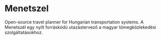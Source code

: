 # Menetszel
Open-source travel planner for Hungarian transportation systems.
A Menetszél egy nyílt forráskódú utazástervező a magyar tömegközlekedési szolgáltatásokhoz.